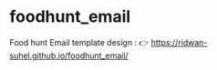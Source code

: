 # foodhunt_email

Food hunt Email template design : 👉 https://ridwan-suhel.github.io/foodhunt_email/
